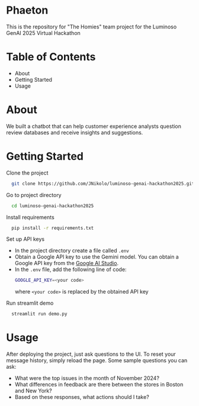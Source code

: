# Phaeton

This is the repository for "The Homies" team project for the Luminoso GenAI 2025 Virtual Hackathon

# Table of Contents
- About
- Getting Started
- Usage

# About
We built a chatbot that can help customer experience analysts question review databases and receive insights and suggestions.

# Getting Started
Clone the project
```bash
  git clone https://github.com/JNikolo/luminoso-genai-hackathon2025.git
```
Go to project directory
```bash
  cd luminoso-genai-hackathon2025
```
Install requirements
```bash
  pip install -r requirements.txt
```
Set up API keys
- In the project directory create a file called `.env`
- Obtain a Google API key to use the Gemini model. You can obtain a Google API key from the [Google AI Studio](https://aistudio.google.com/app/apikey).
- In the `.env` file, add the following line of code:
  ```bash
  GOOGLE_API_KEY=<your code>
  ```
  where `<your code>` is replaced by the obtained API key

Run streamlit demo
```bash
  streamlit run demo.py
```

# Usage
After deploying the project, just ask questions to the UI.
To reset your message history, simply reload the page.
Some sample questions you can ask:
- What were the top issues in the month of November 2024?
- What differences in feedback are there between the stores in Boston and New York?
- Based on these responses, what actions should I take?